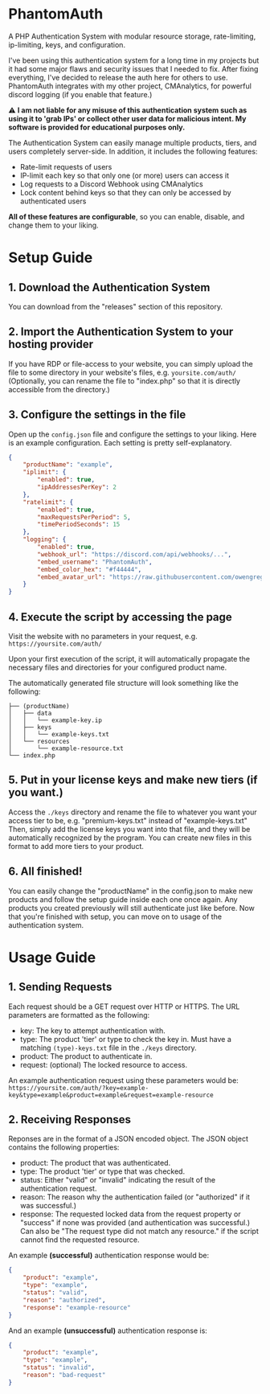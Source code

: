 # PhantomAuth
A PHP Authentication System with modular resource storage, rate-limiting, ip-limiting, keys, and configuration.

I've been using this authentication system for a long time in my projects but it had some major flaws and security issues that I needed to fix. After fixing everything, I've decided to release the auth here for others to use.
PhantomAuth integrates with my other project, CMAnalytics, for powerful discord logging (if you enable that feature.)

⚠️ **I am not liable for any misuse of this authentication system such as using it to 'grab IPs' or collect other user data for malicious intent. My software is provided for educational purposes only.**

The Authentication System can easily manage multiple products, tiers, and users completely server-side. In addition, it includes the following features:
* Rate-limit requests of users
* IP-limit each key so that only one (or more) users can access it
* Log requests to a Discord Webhook using CMAnalytics
* Lock content behind keys so that they can only be accessed by authenticated users

**All of these features are configurable**, so you can enable, disable, and change them to your liking.

# Setup Guide

## 1. Download the Authentication System
You can download from the "releases" section of this repository.

## 2. Import the Authentication System to your hosting provider
If you have RDP or file-access to your website, you can simply upload the file to some directory in your website's files, e.g. `yoursite.com/auth/` (Optionally, you can rename the file to "index.php" so that it is directly accessible from the directory.)

## 3. Configure the settings in the file
Open up the `config.json` file and configure the settings to your liking. Here is an example configuration. Each setting is pretty self-explanatory.

```json
{
    "productName": "example",
    "iplimit": {
        "enabled": true,
        "ipAddressesPerKey": 2
    },
    "ratelimit": {
        "enabled": true,
        "maxRequestsPerPeriod": 5,
        "timePeriodSeconds": 15
    },
    "logging": {
        "enabled": true,
        "webhook_url": "https://discord.com/api/webhooks/...",
        "embed_username": "PhantomAuth",
        "embed_color_hex": "#f44444",
        "embed_avatar_url": "https://raw.githubusercontent.com/owengregson/PhantomAuth/main/resources/PhantomAuth.png"
    }
}
```

## 4. Execute the script by accessing the page
Visit the website with no parameters in your request, e.g.
`https://yoursite.com/auth/`

Upon your first execution of the script, it will automatically propagate the necessary files and directories for your configured product name.

The automatically generated file structure will look something like the following:

```
├── (productName)
│   ├── data
│   │   └── example-key.ip
│   ├── keys
│   │   └── example-keys.txt
│   └── resources
│       └── example-resource.txt
└── index.php
```
## 5. Put in your license keys and make new tiers (if you want.)
Access the `./keys` directory and rename the file to whatever you want your access tier to be, e.g. "premium-keys.txt" instead of "example-keys.txt"
Then, simply add the license keys you want into that file, and they will be automatically recognized by the program. You can create new files in this format to add more tiers to your product.

## 6. All finished!
You can easily change the "productName" in the config.json to make new products and follow the setup guide inside each one once again. Any products you created previously will still authenticate just like before.
Now that you're finished with setup, you can move on to usage of the authentication system.

# Usage Guide

## 1. Sending Requests
Each request should be a GET request over HTTP or HTTPS. The URL parameters are formatted as the following:

* key: The key to attempt authentication with.
* type: The product 'tier' or type to check the key in. Must have a matching `(type)-keys.txt` file in the `./keys` directory.
* product: The product to authenticate in.
* request: (optional) The locked resource to access.

An example authentication request using these parameters would be:
```https://yoursite.com/auth/?key=example-key&type=example&product=example&request=example-resource```

## 2. Receiving Responses
Reponses are in the format of a JSON encoded object. The JSON object contains the following properties:

* product: The product that was authenticated.
* type: The product 'tier' or type that was checked.
* status: Either "valid" or "invalid" indicating the result of the authentication request.
* reason: The reason why the authentication failed (or "authorized" if it was successful.)
* response: The requested locked data from the request property or "success" if none was provided (and authentication was successful.) Can also be "The request type did not match any resource." if the script cannot find the requested resource.

An example **(successful)** authentication response would be:
```json
{
    "product": "example",
    "type": "example",
    "status": "valid",
    "reason": "authorized",
    "response": "example-resource"
}
```
And an example **(unsuccessful)** authentication response is:
```json
{
    "product": "example",
    "type": "example",
    "status": "invalid",
    "reason": "bad-request"
}
```
